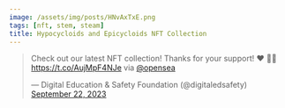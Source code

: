 ```yaml
---
image: /assets/img/posts/HNvAxTxE.png
tags: [nft, stem, steam]
title: Hypocycloids and Epicycloids NFT Collection
---
```


<blockquote class="twitter-tweet"><p lang="en" dir="ltr">Check out our latest NFT collection! Thanks for your support! ❤️ 🧑‍💻<a href="https://t.co/AujMpF4NJe">https://t.co/AujMpF4NJe</a> via <a href="https://twitter.com/opensea?ref_src=twsrc%5Etfw">@opensea</a></p>&mdash; Digital Education &amp; Safety Foundation (@digitaledsafety) <a href="https://twitter.com/digitaledsafety/status/1705031291408937270?ref_src=twsrc%5Etfw">September 22, 2023</a></blockquote> <script async src="https://platform.twitter.com/widgets.js" charset="utf-8"></script>                    
                                                                                                                                                                                                                                                         
